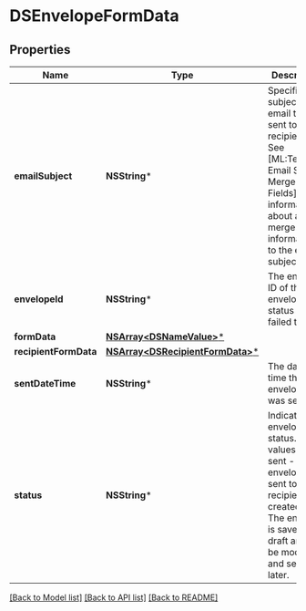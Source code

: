 # DSEnvelopeFormData

## Properties
Name | Type | Description | Notes
------------ | ------------- | ------------- | -------------
**emailSubject** | **NSString*** | Specifies the subject of the email that is sent to all recipients.  See [ML:Template Email Subject Merge Fields] for information about adding merge field information to the email subject. | [optional] 
**envelopeId** | **NSString*** | The envelope ID of the envelope status that failed to post. | [optional] 
**formData** | [**NSArray&lt;DSNameValue&gt;***](DSNameValue.md) |  | [optional] 
**recipientFormData** | [**NSArray&lt;DSRecipientFormData&gt;***](DSRecipientFormData.md) |  | [optional] 
**sentDateTime** | **NSString*** | The date and time the envelope was sent. | [optional] 
**status** | **NSString*** | Indicates the envelope status. Valid values are:  * sent - The envelope is sent to the recipients.  * created - The envelope is saved as a draft and can be modified and sent later. | [optional] 

[[Back to Model list]](../README.md#documentation-for-models) [[Back to API list]](../README.md#documentation-for-api-endpoints) [[Back to README]](../README.md)


